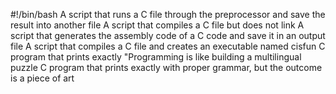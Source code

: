 #!/bin/bash
A script that runs a C file through the preprocessor and save the result into another file
A script that compiles a C file but does not link
A script that generates the assembly code of a C code and save it in an output file
A script that compiles a C file and creates an executable named cisfun
C program that prints exactly "Programming is like building a multilingual puzzle
C program that prints exactly with proper grammar, but the outcome is a piece of art
